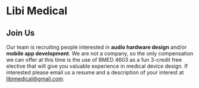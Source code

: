 # Libi Medical

## Join Us
Our team is recruiting people interested in **audio hardware design** and/or **mobile app development**. We are not a company, so the only compensation we can offer at this time is the use of BMED 4603 as a fun 3-credit free elective that will give you valuable experience in medical device design. If interested please email us a resume and a description of your interest at [libimedical@gmail.com](mailto:libimedical@gmail.com).
